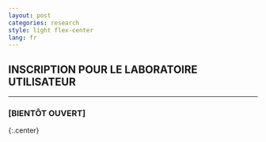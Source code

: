 ```yaml
---
layout: post
categories: research
style: light flex-center
lang: fr
---
```


## INSCRIPTION POUR LE LABORATOIRE UTILISATEUR
___

### [BIENTÔT OUVERT]
{:.center}